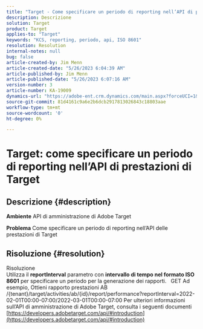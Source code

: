 ```yaml
---
title: "Target - Come specificare un periodo di reporting nell’API di prestazioni di Target"
description: Descrizione
solution: Target
product: Target
applies-to: "Target"
keywords: "KCS, reporting, periodo, api, ISO 8601"
resolution: Resolution
internal-notes: null
bug: false
article-created-by: Jim Menn
article-created-date: "5/26/2023 6:04:39 AM"
article-published-by: Jim Menn
article-published-date: "5/26/2023 6:07:16 AM"
version-number: 3
article-number: KA-19009
dynamics-url: "https://adobe-ent.crm.dynamics.com/main.aspx?forceUCI=1&pagetype=entityrecord&etn=knowledgearticle&id=89dce930-8bfb-ed11-8849-6045bd006295"
source-git-commit: 81d4161c9a6e2b6dcb2917813026843c18803aae
workflow-type: tm+mt
source-wordcount: '0'
ht-degree: 0%

---
```


# Target: come specificare un periodo di reporting nell’API di prestazioni di Target

## Descrizione {#description}


<b>Ambiente</b>
API di amministrazione di Adobe Target

<b>Problema</b>
Come specificare un periodo di reporting nell’API delle prestazioni di Target


## Risoluzione {#resolution}

Risoluzione<br>
Utilizza il <b>reportInterval</b> parametro con <b>intervallo di tempo nel formato ISO 8601</b> per specificare un periodo per la generazione dei rapporti.
 
GET Ad esempio, Ottieni rapporto prestazioni AB /{tenant}/target/activities/ab/{id}/report/performance?reportInterval=2022-02-01T00:00-07:00/2022-03-01T00:00-07:00 Per ulteriori informazioni sull’API di amministrazione di Adobe Target, consulta i seguenti documenti
[https://developers.adobetarget.com/api/#introduction](https://developers.adobetarget.com/api/#introduction)
